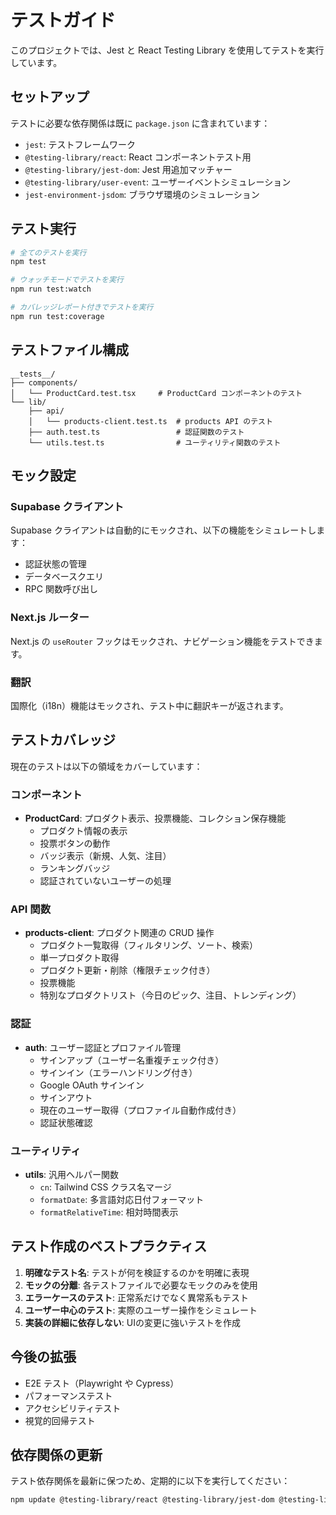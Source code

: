 # テストガイド

このプロジェクトでは、Jest と React Testing Library を使用してテストを実行しています。

## セットアップ

テストに必要な依存関係は既に `package.json` に含まれています：

- `jest`: テストフレームワーク
- `@testing-library/react`: React コンポーネントテスト用
- `@testing-library/jest-dom`: Jest 用追加マッチャー
- `@testing-library/user-event`: ユーザーイベントシミュレーション
- `jest-environment-jsdom`: ブラウザ環境のシミュレーション

## テスト実行

```bash
# 全てのテストを実行
npm test

# ウォッチモードでテストを実行
npm run test:watch

# カバレッジレポート付きでテストを実行
npm run test:coverage
```

## テストファイル構成

```
__tests__/
├── components/
│   └── ProductCard.test.tsx     # ProductCard コンポーネントのテスト
└── lib/
    ├── api/
    │   └── products-client.test.ts  # products API のテスト
    ├── auth.test.ts                 # 認証関数のテスト
    └── utils.test.ts                # ユーティリティ関数のテスト
```

## モック設定

### Supabase クライアント
Supabase クライアントは自動的にモックされ、以下の機能をシミュレートします：
- 認証状態の管理
- データベースクエリ
- RPC 関数呼び出し

### Next.js ルーター
Next.js の `useRouter` フックはモックされ、ナビゲーション機能をテストできます。

### 翻訳
国際化（i18n）機能はモックされ、テスト中に翻訳キーが返されます。

## テストカバレッジ

現在のテストは以下の領域をカバーしています：

### コンポーネント
- **ProductCard**: プロダクト表示、投票機能、コレクション保存機能
  - プロダクト情報の表示
  - 投票ボタンの動作
  - バッジ表示（新規、人気、注目）
  - ランキングバッジ
  - 認証されていないユーザーの処理

### API 関数
- **products-client**: プロダクト関連の CRUD 操作
  - プロダクト一覧取得（フィルタリング、ソート、検索）
  - 単一プロダクト取得
  - プロダクト更新・削除（権限チェック付き）
  - 投票機能
  - 特別なプロダクトリスト（今日のピック、注目、トレンディング）

### 認証
- **auth**: ユーザー認証とプロファイル管理
  - サインアップ（ユーザー名重複チェック付き）
  - サインイン（エラーハンドリング付き）
  - Google OAuth サインイン
  - サインアウト
  - 現在のユーザー取得（プロファイル自動作成付き）
  - 認証状態確認

### ユーティリティ
- **utils**: 汎用ヘルパー関数
  - `cn`: Tailwind CSS クラス名マージ
  - `formatDate`: 多言語対応日付フォーマット
  - `formatRelativeTime`: 相対時間表示

## テスト作成のベストプラクティス

1. **明確なテスト名**: テストが何を検証するのかを明確に表現
2. **モックの分離**: 各テストファイルで必要なモックのみを使用
3. **エラーケースのテスト**: 正常系だけでなく異常系もテスト
4. **ユーザー中心のテスト**: 実際のユーザー操作をシミュレート
5. **実装の詳細に依存しない**: UIの変更に強いテストを作成

## 今後の拡張

- E2E テスト（Playwright や Cypress）
- パフォーマンステスト
- アクセシビリティテスト
- 視覚的回帰テスト

## 依存関係の更新

テスト依存関係を最新に保つため、定期的に以下を実行してください：

```bash
npm update @testing-library/react @testing-library/jest-dom @testing-library/user-event jest
```